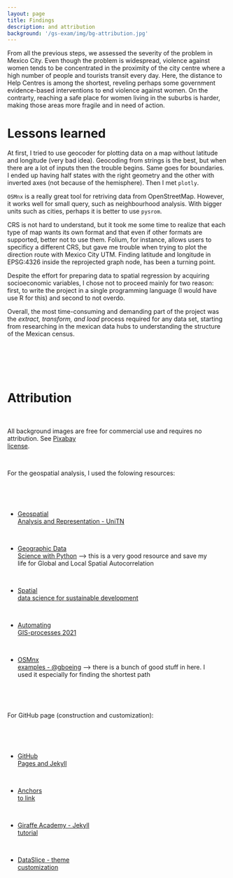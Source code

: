 ```yaml
---
layout: page
title: Findings
description: and attribution
background: '/gs-exam/img/bg-attribution.jpg'
---
```


From all the previous steps, we  assessed the severity of the problem in Mexico City.
Even though the problem is widespread, violence against women tends to be concentrated in the proximity of the city centre where a high number of people and tourists transit every day. Here, the distance to Help Centres is among the shortest, reveling perhaps some government evidence-based interventions to end violence against women. On the contrarty, reaching a safe place for women living in the suburbs is harder, making those areas more fragile and in need of action. 

# Lessons learned

At first, I tried to use geocoder for plotting data on a map without latitude and longitude (very bad idea).
Geocoding from strings is the best, but when there are a lot of inputs then the trouble begins. Same goes for boundaries. I ended up having half states with the right geometry and the other with inverted axes (not because of the hemisphere). Then I met `plotly`. 


`OSMnx` is a really great tool for retriving data from OpenStreetMap. However, it works well for small query, such as neighbourhood analysis. With bigger units such as cities, perhaps it is better to use `pysrom`. 

CRS is not hard to understand, but it took me some time to realize that each type of map wants its own format and that even if other formats are supported, better not to use them. Folium, for instance, allows users to specificy a different CRS, but gave me trouble when trying to plot the direction route with Mexico City UTM. Finding latitude and longitude in EPSG:4326 inside the reprojected graph node, has been a turning point. 

Despite the effort for preparing data to spatial regression by acquiring socioeconomic variables, I chose not to proceed mainly for two reason: first, to write the project in a single programming language (I would have use R for this) and second to not overdo.  

Overall, the most time-consuming and demanding part of the project was the *extract, transform, and load* process required for any data set, starting from researching in the mexican data hubs to understanding the structure of the Mexican census.



<span style="white-space: pre"> 

<span style="white-space: pre"> 


# Attribution

All background images are free for commercial use and requires no attribution. See [Pixabay license](https://pixabay.com/service/license/).


For the geospatial analysis, I used the folowing resources:

- [Geospatial Analysis and Representation - UniTN](https://napo.github.io/geospatial_course_unitn/)

- [Geographic Data Science with Python](https://geographicdata.science/book/intro.html) --> this is a very good resource and save my life for Global and Local Spatial Autocorrelation 

- [Spatial data science for sustainable development](https://sustainability-gis.readthedocs.io/en/latest/?badge=latest)

- [Automating GIS-processes 2021](https://autogis-site.readthedocs.io/en/latest/)

- [OSMnx examples - @gboeing](https://github.com/gboeing/osmnx-examples/tree/main/notebooks) --> there is a bunch of good stuff in here. I used it especially for finding the shortest path 


For GitHub page (construction and customization):

- [GitHub Pages and Jekyll](https://docs.github.com/en/pages/setting-up-a-github-pages-site-with-jekyll/about-github-pages-and-jekyll)

- [Anchors to link](https://blog.briandrupieski.com/generate-anchors-in-jekyll-blog-post)

- [Giraffe Academy - Jekyll tutorial](https://youtu.be/T1itpPvFWHI)

- [DataSlice - theme customization](https://youtu.be/wCOInE7-E0I)
